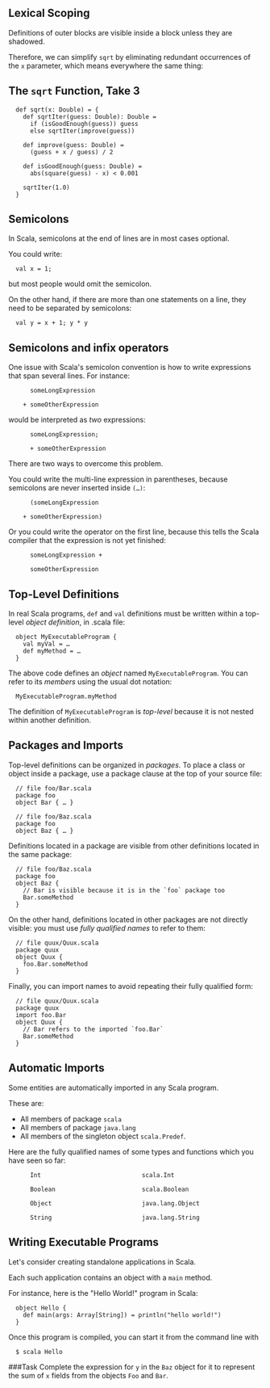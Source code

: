 
## Lexical Scoping

Definitions of outer blocks are visible inside a block unless they are shadowed.

Therefore, we can simplify `sqrt` by eliminating redundant occurrences of the `x` parameter, which means
everywhere the same thing:

## The `sqrt` Function, Take 3

      def sqrt(x: Double) = {
        def sqrtIter(guess: Double): Double =
          if (isGoodEnough(guess)) guess
          else sqrtIter(improve(guess))
    
        def improve(guess: Double) =
          (guess + x / guess) / 2
    
        def isGoodEnough(guess: Double) =
          abs(square(guess) - x) < 0.001
    
        sqrtIter(1.0)
      }

## Semicolons 

In Scala, semicolons at the end of lines are in most cases optional.

You could write:

      val x = 1;

but most people would omit the semicolon.

On the other hand, if there are more than one statements on a line, they need to be
separated by semicolons:

      val y = x + 1; y * y

## Semicolons and infix operators

One issue with Scala's semicolon convention is how to write expressions that span
several lines. For instance:
```
      someLongExpression
```
```
    + someOtherExpression
```
would be interpreted as *two* expressions:
```
      someLongExpression;
```
```
      + someOtherExpression
```
There are two ways to overcome this problem.

You could write the multi-line expression in parentheses, because semicolons
are never inserted inside `(…)`:
```
      (someLongExpression
```
```
    + someOtherExpression)
```
Or you could write the operator on the first line, because this tells the Scala
compiler that the expression is not yet finished:
```
      someLongExpression +
```
```
      someOtherExpression
```
## Top-Level Definitions

In real Scala programs, `def` and `val` definitions must be written
within a top-level *object definition*, in .scala file:

      object MyExecutableProgram {
        val myVal = …
        def myMethod = …
      }

The above code defines an *object* named `MyExecutableProgram`. You
can refer to its *members* using the usual dot notation:

      MyExecutableProgram.myMethod

The definition of `MyExecutableProgram` is *top-level* because it
is not nested within another definition.

## Packages and Imports 

Top-level definitions can be organized in *packages*.
To place a class or object inside a package, use a package clause
at the top of your source file:

      // file foo/Bar.scala
      package foo
      object Bar { … }

      // file foo/Baz.scala
      package foo
      object Baz { … }

Definitions located in a package are visible from other definitions
located in the same package:

      // file foo/Baz.scala
      package foo
      object Baz {
        // Bar is visible because it is in the `foo` package too
        Bar.someMethod
      }

On the other hand, definitions located in other packages are not directly
visible: you must use *fully qualified names* to refer to them:

      // file quux/Quux.scala
      package quux
      object Quux {
        foo.Bar.someMethod
      }

Finally, you can import names to avoid repeating their fully qualified form:

      // file quux/Quux.scala
      package quux
      import foo.Bar
      object Quux {
        // Bar refers to the imported `foo.Bar`
        Bar.someMethod
      }

## Automatic Imports 

Some entities are automatically imported in any Scala program.

These are:

 - All members of package `scala`
 - All members of package `java.lang`
 - All members of the singleton object `scala.Predef`.

Here are the fully qualified names of some types and functions
which you have seen so far:

```
      Int                            scala.Int
```
```
      Boolean                        scala.Boolean
```
```
      Object                         java.lang.Object
```
```
      String                         java.lang.String
```
## Writing Executable Programs 
 
Let's consider creating standalone
applications in Scala.

Each such application contains an object with a `main` method.

For instance, here is the "Hello World!" program in Scala:

      object Hello {
        def main(args: Array[String]) = println("hello world!")
      }

Once this program is compiled, you can start it from the command line with

      $ scala Hello

###Task
Complete the expression for `y` in the `Baz` object for it  to represent the sum of `x` fields from the objects `Foo` and `Bar`.